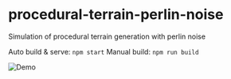 # procedural-terrain-perlin-noise
Simulation of procedural terrain generation with perlin noise

Auto build & serve: `npm start`
Manual build: `npm run build`

![Demo](https://alextowli.co.uk/assets/images/perlin_terrain.gif)
